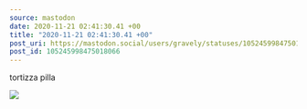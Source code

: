 ```yaml
---
source: mastodon
date: 2020-11-21 02:41:30.41 +00
title: "2020-11-21 02:41:30.41 +00"
post_uri: https://mastodon.social/users/gravely/statuses/105245998475018066
post_id: 105245998475018066
---
```

tortizza pilla


![](/images/105245998436193570.jpg)

